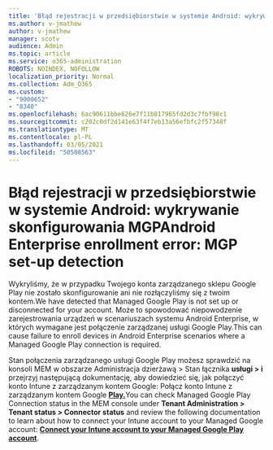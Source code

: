 ```yaml
---
title: 'Błąd rejestracji w przedsiębiorstwie w systemie Android: wykrywanie skonfigurowania usługi MGP'
ms.author: v-jmathew
author: v-jmathew
manager: scotv
audience: Admin
ms.topic: article
ms.service: o365-administration
ROBOTS: NOINDEX, NOFOLLOW
localization_priority: Normal
ms.collection: Adm_O365
ms.custom:
- "9000652"
- "8340"
ms.openlocfilehash: 6ac90611bbe626e7f11b817965fd2d3c7fbf98c1
ms.sourcegitcommit: c202c0df2d141e63f4f7eb13a56efbfc2f57348f
ms.translationtype: MT
ms.contentlocale: pl-PL
ms.lasthandoff: 03/05/2021
ms.locfileid: "50508563"
---
```

# <a name="android-enterprise-enrollment-error-mgp-set-up-detection"></a><span data-ttu-id="408ee-102">Błąd rejestracji w przedsiębiorstwie w systemie Android: wykrywanie skonfigurowania MGP</span><span class="sxs-lookup"><span data-stu-id="408ee-102">Android Enterprise enrollment error: MGP set-up detection</span></span>

<span data-ttu-id="408ee-103">Wykryliśmy, że w przypadku Twojego konta zarządzanego sklepu Google Play nie zostało skonfigurowanie ani nie rozłączyliśmy się z twoim kontem.</span><span class="sxs-lookup"><span data-stu-id="408ee-103">We have detected that Managed Google Play is not set up or disconnected for your account.</span></span> <span data-ttu-id="408ee-104">Może to spowodować niepowodzenie zarejestrowania urządzeń w scenariuszach systemu Android Enterprise, w których wymagane jest połączenie zarządzanej usługi Google Play.</span><span class="sxs-lookup"><span data-stu-id="408ee-104">This can cause failure to enroll devices in Android Enterprise scenarios where a Managed Google Play connection is required.</span></span>

<span data-ttu-id="408ee-105">Stan połączenia zarządzanego usługi Google Play możesz sprawdzić na konsoli MEM w obszarze Administracja dzierżawą > Stan łącznika **usługi > i** przejrzyj następującą dokumentację, aby dowiedzieć się, jak połączyć konto Intune z zarządzanym kontem Google: Połącz konto Intune z zarządzanym kontem Google **[Play.](https://docs.microsoft.com/mem/intune/enrollment/connect-intune-android-enterprise)**</span><span class="sxs-lookup"><span data-stu-id="408ee-105">You can check Managed Google Play Connection status in the MEM console under **Tenant Administration > Tenant status > Connector status** and review the following documentation to learn about how to connect your Intune account to your Managed Google account: **[Connect your Intune account to your Managed Google Play account](https://docs.microsoft.com/mem/intune/enrollment/connect-intune-android-enterprise)**.</span></span>
